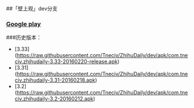##「壁上观」dev分支

### [Google play](https://play.google.com/store/apps/details?id=com.tneciv.zhihudaily "Google play")

###历史版本：

* [3.33] (https://raw.githubusercontent.com/Tneciv/ZhihuDaily/dev/apk/com.tneciv.zhihudaily-3.33-20160220-release.apk)
* [3.31] (https://raw.githubusercontent.com/Tneciv/ZhihuDaily/dev/apk/com.tneciv.zhihudaily-3.31-20160218.apk)
* [3.2] (https://raw.githubusercontent.com/Tneciv/ZhihuDaily/dev/apk/com.tneciv.zhihudaily-3.2-20160212.apk)